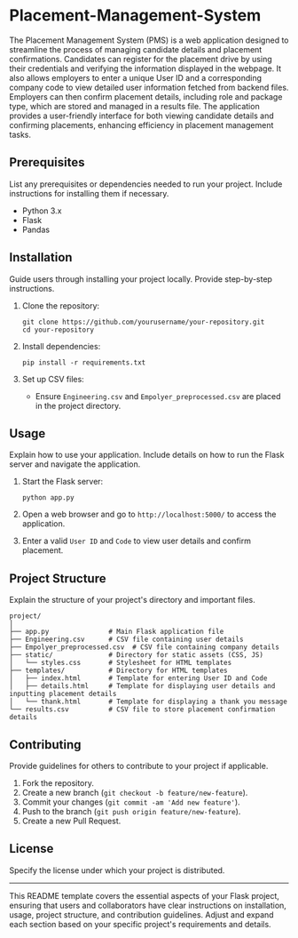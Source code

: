# Placement-Management-System

The Placement Management System (PMS) is a web application designed to streamline the process of managing candidate details and placement confirmations. Candidates can register for the placement drive by using their credentials and verifying the information displayed in the webpage. It also allows employers to enter a unique User ID and a corresponding company code to view detailed user information fetched from backend files. Employers can then confirm placement details, including role and package type, which are stored and managed in a results file. The application provides a user-friendly interface for both viewing candidate details and confirming placements, enhancing efficiency in placement management tasks.


## Prerequisites

List any prerequisites or dependencies needed to run your project. Include instructions for installing them if necessary.

- Python 3.x
- Flask
- Pandas

## Installation

Guide users through installing your project locally. Provide step-by-step instructions.

1. Clone the repository:
   ```
   git clone https://github.com/yourusername/your-repository.git
   cd your-repository
   ```

2. Install dependencies:
   ```
   pip install -r requirements.txt
   ```

3. Set up CSV files:
   - Ensure `Engineering.csv` and `Empolyer_preprocessed.csv` are placed in the project directory.

## Usage

Explain how to use your application. Include details on how to run the Flask server and navigate the application.

1. Start the Flask server:
   ```
   python app.py
   ```

2. Open a web browser and go to `http://localhost:5000/` to access the application.

3. Enter a valid `User ID` and `Code` to view user details and confirm placement.

## Project Structure

Explain the structure of your project's directory and important files.

```
project/
│
├── app.py               # Main Flask application file
├── Engineering.csv      # CSV file containing user details
├── Empolyer_preprocessed.csv  # CSV file containing company details
├── static/              # Directory for static assets (CSS, JS)
│   └── styles.css       # Stylesheet for HTML templates
├── templates/           # Directory for HTML templates
│   ├── index.html       # Template for entering User ID and Code
│   ├── details.html     # Template for displaying user details and inputting placement details
│   └── thank.html       # Template for displaying a thank you message
└── results.csv          # CSV file to store placement confirmation details
```

## Contributing

Provide guidelines for others to contribute to your project if applicable.

1. Fork the repository.
2. Create a new branch (`git checkout -b feature/new-feature`).
3. Commit your changes (`git commit -am 'Add new feature'`).
4. Push to the branch (`git push origin feature/new-feature`).
5. Create a new Pull Request.

## License

Specify the license under which your project is distributed.

---

This README template covers the essential aspects of your Flask project, ensuring that users and collaborators have clear instructions on installation, usage, project structure, and contribution guidelines. Adjust and expand each section based on your specific project's requirements and details.